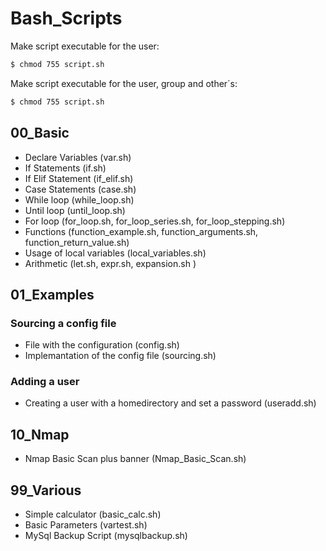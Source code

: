 # Bash_Scripts


Make script executable for the user:
```bash
$ chmod 755 script.sh
```

Make script executable for the user, group and other´s:
```bash
$ chmod 755 script.sh
```


## 00_Basic

* Declare Variables (var.sh)
* If Statements (if.sh)
* If Elif Statement (if_elif.sh)
* Case Statements (case.sh)
* While loop (while_loop.sh)
* Until loop (until_loop.sh)
* For loop (for_loop.sh, for_loop_series.sh, for_loop_stepping.sh)
* Functions (function_example.sh, function_arguments.sh, function_return_value.sh)
* Usage of local variables (local_variables.sh)
* Arithmetic (let.sh, expr.sh, expansion.sh )


## 01_Examples

### Sourcing a config file

* File with the configuration (config.sh)
* Implemantation of the config file (sourcing.sh)

### Adding a user

* Creating a user with a homedirectory and set a password (useradd.sh)


## 10_Nmap

* Nmap Basic Scan plus banner (Nmap_Basic_Scan.sh)

## 99_Various

* Simple calculator (basic_calc.sh)
* Basic Parameters (vartest.sh)
* MySql Backup Script (mysqlbackup.sh)

